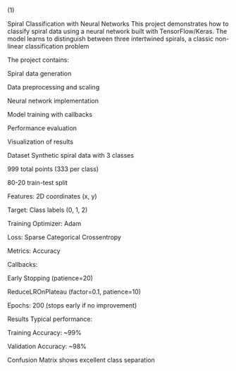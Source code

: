 (1)

Spiral Classification with Neural Networks
This project demonstrates how to classify spiral data using a neural network built with TensorFlow/Keras. The model learns to distinguish between three intertwined spirals, a classic non-linear classification problem






The project contains:

Spiral data generation

Data preprocessing and scaling

Neural network implementation

Model training with callbacks

Performance evaluation

Visualization of results

Dataset
Synthetic spiral data with 3 classes

999 total points (333 per class)

80-20 train-test split

Features: 2D coordinates (x, y)

Target: Class labels (0, 1, 2)







Training
Optimizer: Adam

Loss: Sparse Categorical Crossentropy

Metrics: Accuracy

Callbacks:

Early Stopping (patience=20)

ReduceLROnPlateau (factor=0.1, patience=10)

Epochs: 200 (stops early if no improvement)






Results
Typical performance:

Training Accuracy: ~99%

Validation Accuracy: ~98%

Confusion Matrix shows excellent class separation

